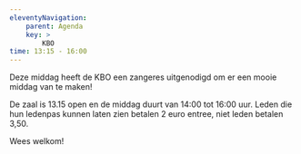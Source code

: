 ```yaml
---
eleventyNavigation:
    parent: Agenda
    key: >
        KBO
time: 13:15 - 16:00
---
```


Deze middag heeft de KBO een zangeres uitgenodigd om er een mooie middag van te maken!

De zaal is 13.15 open en de middag duurt van 14:00 tot 16:00 uur.
Leden die hun ledenpas kunnen laten zien betalen 2 euro entree, niet leden betalen 3,50.

Wees welkom!
